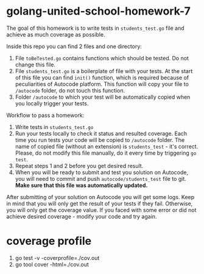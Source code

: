 # golang-united-school-homework-7

The goal of this homework is to write tests in `students_test.go` file and achieve as much coverage as possible.

Inside this repo you can find 2 files and one directory:
1. File `toBeTested.go` contains functions which should be tested. Do not change this file.
2. File `students_test.go` is a boilerplate of file with your tests. At the start of this file you can find `init()` function, which is required because of peculiarities of Autocode platform. This function will copy your file to `/autocode` folder, do not touch this function.
3. Folder `/autocode` to which your test will be automatically copied when you locally trigger your tests.

Workflow to pass a homework: 
1. Write tests in `students_test.go`
2. Run your tests locally to check it status and resulted coverage. Each time you run tests your code will be copied to `/autocode` folder. The name of copied file (without an extension) is `students_test` - it's correct. Please, do not modify this file manually, do it every time by triggering `go test`.
3. Repeat steps 1 and 2 before you get desired result.
4. When you will be ready to submit and test you solution on Autocode, you will need to commit and push `autocode/students_test` file to git. **Make sure that this file was automatically updated.** 

After submitting of your solution on Autocode you will get some logs. Keep in mind that you will only get the result of your tests if they fail. Otherwise, you will only get the coverage value. If you faced with some error or did not achieve desired coverage - modify your code and try again.

# coverage profile
1. go test -v -coverprofile=./cov.out
2. go tool cover -html=./cov.out
